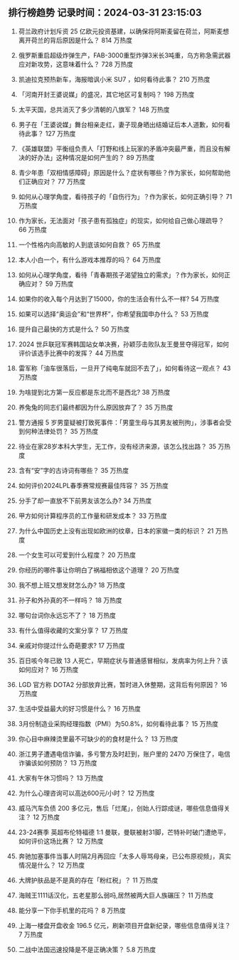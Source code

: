 
## 排行榜趋势 记录时间：2024-03-31 23:15:03
  
  1. 荷兰政府计划斥资 25 亿欧元投资基建，以确保将阿斯麦留在荷兰，阿斯麦想离开荷兰的背后原因是什么？ 814 万热度
    
  2. 俄罗斯重启超级炸弹生产，FAB-3000重型炸弹3米长3吨重，乌方称急需武器应对新攻势，这意味着什么？ 728 万热度
    
  3. 凯迪拉克预热新车，海报暗讽小米 SU7 ，如何看待此事？ 210 万热度
    
  4. 「河南开封王婆说媒」的盛况，其它地区可复制吗？ 198 万热度
    
  5. 太平天国，总共消灭了多少清朝的八旗军？ 148 万热度
    
  6. 男子在「王婆说媒」舞台相亲走红，妻子现身晒出结婚证后本人道歉，如何看待此事？ 127 万热度
    
  7. 《英雄联盟》平衡组负责人「打野和线上玩家的矛盾冲突最严重，而且没有解决的好办法」这种情况是如何产生的？ 89 万热度
    
  8. 青少年患「双相情感障碍」原因是什么？症状有哪些？作为家长，如何帮助他们正确应对？ 77 万热度
    
  9. 如何从心理学角度，看待孩子的「自伤行为」？作为家长，如何正确引导？ 71 万热度
    
  10. 作为家长，无法面对「孩子患有孤独症」的现实，如何给自己做心理疏导？ 66 万热度
    
  11. 一个性格内向高敏的人到底该如何自救？ 65 万热度
    
  12. 本人小白一个，有什么游戏本推荐的吗？ 64 万热度
    
  13. 如何从心理学角度，看待「青春期孩子渴望独立的需求」？作为家长，如何正确应对？ 59 万热度
    
  14. 如果你的收入每个月达到了15000，你的生活会有什么不一样? 54 万热度
    
  15. 如果可以选择“奥运会”和“世界杯”，你希望我国申办什么？ 53 万热度
    
  16. 提升自己最快的方式是什么？ 50 万热度
    
  17. 2024 世乒联冠军赛韩国站女单决赛，孙颖莎击败队友王曼昱夺得冠军，如何评价该选手比赛中的发挥？ 44 万热度
    
  18. 雷军称「油车很落后，一旦开了纯电车就回不去了」，如何看待这一观点？ 43 万热度
    
  19. 为啥提到北方第一反应都是东北而不是西北? 38 万热度
    
  20. 养兔兔的同志们最终都因为什么原因放弃了？ 35 万热度
    
  21. 警方通报 5 岁男童疑被打致死事件：「男童生母与其男友被刑拘」，涉事者会受到何种法律处罚？ 35 万热度
    
  22. 待业在家28岁本科大学生，无工作，没有经济来源，该怎么找出路？ 35 万热度
    
  23. 含有“安”字的古诗词有哪些？ 35 万热度
    
  24. 如何评价2024LPL春季赛常规赛最佳阵容？ 35 万热度
    
  25. 分手了却一直放不下前男友该怎么办? 34 万热度
    
  26. 甲方如何计算程序员的工作量和研发成本？ 33 万热度
    
  27. 为什么中国历史上没有出现如欧洲的纹章，日本的家徽一类的标识？ 21 万热度
    
  28. 一个女生可以可爱到什么程度？ 20 万热度
    
  29. 你经历的哪件事让你明白了祸福相依这个道理？ 20 万热度
    
  30. 我不想上班又想发财怎么办? 18 万热度
    
  31. 孙子和外孙真的不一样吗？ 18 万热度
    
  32. 哪句台词你永远忘不了？ 18 万热度
    
  33. 有什么值得收藏的文案分享？ 17 万热度
    
  34. 亲戚对你提过什么奇葩要求? 17 万热度
    
  35. 百日咳今年已致 13 人死亡，早期症状与普通感冒相似，发病率为何上升？该如何应对？ 16 万热度
    
  36. LGD 官方称 DOTA2 分部放弃比赛，暂时进入休整期，这背后有何原因？ 16 万热度
    
  37. 生活中受益最大的好习惯是什么？ 16 万热度
    
  38. 3月份制造业采购经理指数（PMI）为50.8%，如何看待此事？ 15 万热度
    
  39. 你心目中麻辣烫里最不可缺少的的食材是什么？ 13 万热度
    
  40. 浙江男子遭遇电信诈骗，多亏警方及时赶到，账户里的 2470 万保住了，电信诈骗该如何预防？ 13 万热度
    
  41. 大家有午休习惯吗？ 13 万热度
    
  42. 为什么心理咨询可以高达600元/小时？ 12 万热度
    
  43. 威马汽车负债 200 多亿元，售后「烂尾」，创始人行踪成谜，哪些信息值得关注？ 12 万热度
    
  44. 23-24赛季 英超布伦特福德 1:1 曼联，曼联被射31脚，芒特补时破门遭绝平，如何评价这场比赛？ 12 万热度
    
  45. 奔驰加塞事件当事人时隔2月再回应「太多人辱骂母亲，已公布原视频」，真实情况是什么？ 12 万热度
    
  46. 大牌护肤品是不是真的存在「粉红税」？ 11 万热度
    
  47. 海贼王1111话汉化，五老星那么弱吗,居然被两大巨人族碾压？ 11 万热度
    
  48. 能分享一下你手机里的花吗？ 8 万热度
    
  49. 上海一楼盘开盘收金 196.5 亿元，刷新项目开盘新纪录，哪些信息值得关注？ 7 万热度
    
  50. 二战中法国迅速投降是不是正确决策？ 5.8 万热度
    
